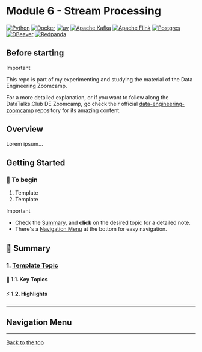 # Module 6 - Stream Processing

[![Python](https://img.shields.io/badge/Python-3.12-4B8BBE.svg?style=flat&logo=python&logoColor=FFD43B&labelColor=306998)](https://www.python.org/)
[![Docker](https://img.shields.io/badge/docker-2496ED?style=flat&logo=docker&logoColor=fff&labelColor=2496ED)](https://www.docker.com/)
[![uv](https://img.shields.io/badge/astral/uv-261230?style=flat&logo=uv&logoColor=DE5FE9&labelColor=261230)](https://docs.astral.sh/uv/getting-started/installation/)
[![Apache Kafka](https://img.shields.io/badge/Apache%20Kafka-231F20?logo=apachekafka&logoColor=fff&style=flat)](https://kafka.apache.org/)
[![Apache Flink](https://img.shields.io/badge/Apache%20Flink-E6526F?logo=apacheflink&logoColor=fff&style=flat)](https://flink.apache.org/)
[![Postgres](https://img.shields.io/badge/postgres-4169E1.svg?style=flat&logo=postgresql&logoColor=FFF&labelColor=4169E1)](https://www.postgresql.org/)
[![DBeaver](https://img.shields.io/badge/DBeaver-382923?logo=dbeaver&logoColor=fff&style=flat)](https://dbeaver.io/)
[![Redpanda](https://img.shields.io/badge/Redpanda-E2401B?&&logoColor=F5DBD5&labelColor=E2401B&style=flat)](https://www.redpanda.com/)
## Before starting

> [!IMPORTANT]
> This repo is part of my experimenting and studying the material of the Data Engineering Zoomcamp.
>
> For a more detailed explanation, or if you want to follow along the DataTalks.Club DE Zoomcamp, go check their official [data-engineering-zoomcamp](https://github.com/DataTalksClub/data-engineering-zoomcamp) repository for its amazing content.

## Overview

Lorem ipsum...

## Getting Started

### 🏁 To begin

1. Template
2. Template

> [!IMPORTANT]
>
> - Check the [Summary](#📖-summary), and **click** on the desired topic for a detailed note.
> - There's a [Navigation Menu](#navigation-menu) at the bottom for easy navigation.

## 📖 Summary

### 1. [Template Topic](#1-template-topic)

#### 🎯 1.1. Key Topics

#### ⚡ 1.2. Highlights

---

## Navigation Menu

---

[Back to the top](#module-6---stream-processing)
